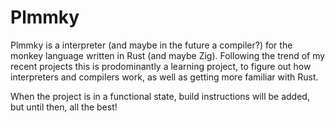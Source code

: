 # Plmmky

Plmmky is a interpreter (and maybe in the future a compiler?) for the
monkey language written in Rust (and maybe Zig). Following the trend of my recent projects
this is prodominantly a learning project, to figure out how interpreters
and compilers work, as well as getting more familiar with Rust.

When the project is in a functional state, build instructions will be added,
but until then, all the best!
